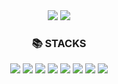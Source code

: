 

<div align=center>
  <img src="https://capsule-render.vercel.app/api?type=waving&height=200&text=HiThere!&fontAlign=80&fontAlignY=40&color=gradient" />
  <picture>
<source 
  srcset="https://github-readme-stats.vercel.app/api?username=HongChaeMin&show_icons=true&theme=blue"
  media="(prefers-color-scheme: dark)"
/>
<source
  srcset="https://github-readme-stats.vercel.app/api?username=HongChaeMin&show_icons=true"
  media="(prefers-color-scheme: light), (prefers-color-scheme: no-preference)"
/>
<img src="https://github-readme-stats.vercel.app/api?username=HongChaeMin&show_icons=true" />
</picture>
</div>

<div align=center><h3>📚 STACKS</h3></div>

<div align=center> 
  <img src="https://img.shields.io/badge/java-007396?style=for-the-badge&logo=java&logoColor=white"> 
  
  <img src="https://img.shields.io/badge/jpa-6DB33F?style=for-the-badge&logo=spring&logoColor=white"> 
  <img src="https://img.shields.io/badge/mysql-4479A1?style=for-the-badge&logo=mysql&logoColor=white"> 
  <img src="https://img.shields.io/badge/mariaDB-003545?style=for-the-badge&logo=mariaDB&logoColor=white"> 
  <img src="https://img.shields.io/badge/spring-6DB33F?style=for-the-badge&logo=spring&logoColor=white"> 
  
  <img src="https://img.shields.io/badge/linux-FCC624?style=for-the-badge&logo=linux&logoColor=black"> 
  
  <img src="https://img.shields.io/badge/github-181717?style=for-the-badge&logo=github&logoColor=white">
  <img src="https://img.shields.io/badge/git-F05032?style=for-the-badge&logo=git&logoColor=white">
  <br>
</div>

<!--
**HongChaeMin/HongChaeMin** is a ✨ _special_ ✨ repository because its `README.md` (this file) appears on your GitHub profile.

Here are some ideas to get you started:

- 🔭 I’m currently working on ...
- 🌱 I’m currently learning ...
- 👯 I’m looking to collaborate on ...
- 🤔 I’m looking for help with ...
- 💬 Ask me about ...
- 📫 How to reach me: ...
- 😄 Pronouns: ...
- ⚡ Fun fact: ...
-->
